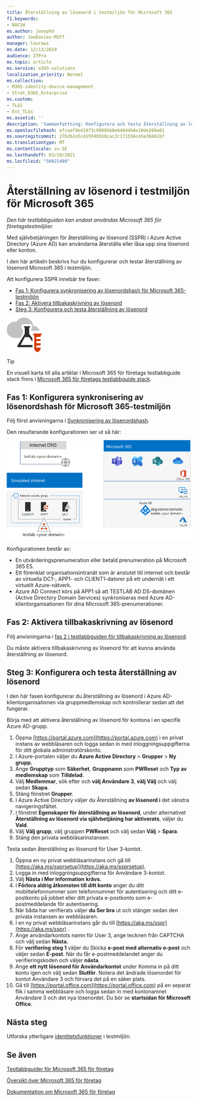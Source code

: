 ```yaml
---
title: Återställning av lösenord i testmiljön för Microsoft 365
f1.keywords:
- NOCSH
ms.author: josephd
author: JoeDavies-MSFT
manager: laurawi
ms.date: 12/13/2019
audience: ITPro
ms.topic: article
ms.service: o365-solutions
localization_priority: Normal
ms.collection:
- M365-identity-device-management
- Strat_O365_Enterprise
ms.custom:
- TLGS
- Ent_TLGs
ms.assetid: ''
description: 'Sammanfattning: Konfigurera och testa återställning av lösenord i testmiljön för Microsoft 365.'
ms.openlocfilehash: efcaaf9ed1873c0908bb0e64644b8e10de280a01
ms.sourcegitcommit: 27b2b2e5c41934b918cac2c171556c45e36661bf
ms.translationtype: MT
ms.contentlocale: sv-SE
ms.lasthandoff: 03/19/2021
ms.locfileid: "50921498"
---
```

# <a name="password-reset-for-your-microsoft-365-test-environment"></a>Återställning av lösenord i testmiljön för Microsoft 365

*Den här testlabbguiden kan endast användas Microsoft 365 för företagstestmiljöer.*

Med självbetjäningen för återställning av lösenord (SSPR) i Azure Active Directory (Azure AD) kan användarna återställa eller låsa upp sina lösenord eller konton.

I den här artikeln beskrivs hur du konfigurerar och testar återställning av lösenord Microsoft 365 i testmiljön.

Att konfigurera SSPR innebär tre faser:
- [Fas 1: Konfigurera synkronisering av lösenordshash för Microsoft 365-testmiljön](#phase-1-configure-password-hash-synchronization-for-your-microsoft-365-test-environment)
- [Fas 2: Aktivera tillbakaskrivning av lösenord](#phase-2-enable-password-writeback)
- [Steg 3: Konfigurera och testa återställning av lösenord](#phase-3-configure-and-test-password-reset)
    
![Testlabbguider för Microsoft Cloud](../media/m365-enterprise-test-lab-guides/cloud-tlg-icon.png) 
    
> [!TIP]
> En visuell karta till alla artiklar i Microsoft 365 för företags testlabbguide stack finns i [Microsoft 365 för företags testlabbguide stack](../downloads/Microsoft365EnterpriseTLGStack.pdf).

## <a name="phase-1-configure-password-hash-synchronization-for-your-microsoft-365-test-environment"></a>Fas 1: Konfigurera synkronisering av lösenordshash för Microsoft 365-testmiljön

Följ först anvisningarna i [Synkronisering av lösenordshash](password-hash-sync-m365-ent-test-environment.md). 

Den resulterande konfigurationen ser ut så här:
  
![Det simulerade företaget med testmiljö för synkronisering av lösenordshash](../media/pass-through-auth-m365-ent-test-environment/Phase1.png)
  
Konfigurationen består av:
  
- En utvärderingsprenumeration eller betald prenumeration på Microsoft 365 E5.
- Ett förenklat organisationsintranät som är anslutet till internet och består av virtuella DC1-, APP1- och CLIENT1-datorer på ett undernät i ett virtuellt Azure-nätverk.
- Azure AD Connect körs på APP1 så att TESTLAB AD DS-domänen (Active Directory Domain Services) synkroniseras med Azure AD-klientorganisationen för dina Microsoft 365-prenumerationer.

## <a name="phase-2-enable-password-writeback"></a>Fas 2: Aktivera tillbakaskrivning av lösenord

Följ anvisningarna i [fas 2 i testlabbguiden för tillbakaskrivning av lösenord](password-writeback-m365-ent-test-environment.md#phase-2-enable-password-writeback-for-the-testlab-ad-ds-domain).

Du måste aktivera tillbakaskrivning av lösenord för att kunna använda återställning av lösenord.
  
## <a name="phase-3-configure-and-test-password-reset"></a>Steg 3: Konfigurera och testa återställning av lösenord

I den här fasen konfigurerar du återställning av lösenord i Azure AD-klientorganisationen via gruppmedlemskap och kontrollerar sedan att det fungerar.

Börja med att aktivera återställning av lösenord för kontona i en specifik Azure AD-grupp.

1. Öppna [https://portal.azure.com](https://portal.azure.com) i en privat instans av webbläsaren och logga sedan in med inloggningsuppgifterna för ditt globala administratörskonto.
2. I Azure-portalen väljer du **Azure Active Directory**  >  **Grupper**  >  **Ny grupp.**
3. Ange **Grupptyp** som **Säkerhet**, **Gruppnamn** som **PWReset** och **Typ av medlemskap** som **Tilldelad**.
4. Välj **Medlemmar**, sök efter och **välj Användare 3**, **välj Välj** och välj sedan **Skapa**.
5. Stäng fönstret **Grupper**.
6. I Azure Active Directory väljer du Återställning **av lösenord i** det vänstra navigeringsfältet.
7. I fönstret **Egenskaper för återställning av lösenord**, under alternativet **Återställning av lösenord via självbetjäning har aktiverats**, väljer du **Vald**.
8. Välj **Välj grupp**, välj gruppen **PWReset** och välj sedan **Välj**  >  **Spara**.
9. Stäng den privata webbläsarinstansen.

Testa sedan återställning av lösenord för User 3-kontot.

1. Öppna en ny privat webbläsarinstans och gå till [https://aka.ms/ssprsetup](https://aka.ms/ssprsetup).
1. Logga in med inloggningsuppgifterna för Användare 3-kontot.
1. Välj **Nästa i Mer information** **krävs.** 
1. I **Förlora aldrig åtkomsten till ditt konto** anger du ditt mobiltelefonnummer som telefonnummer för autentisering och ditt e-postkonto på jobbet eller ditt privata e-postkonto som e-postmeddelande för autentisering.
1. När båda har verifierats väljer **du Ser bra** ut och stänger sedan den privata instansen av webbläsaren.
1. I en ny privat webbläsarinstans går du till [https://aka.ms/sspr](https://aka.ms/sspr) .
1. Ange användarkontots namn för User 3, ange tecknen från CAPTCHA och välj sedan **Nästa.**
1. För **verifiering steg 1** väljer du Skicka **e-post med alternativ e-post** och väljer sedan **E-post**. När du får e-postmeddelandet anger du verifieringskoden och väljer **nästa**.
1. Ange **ett nytt lösenord för Användarkontot** under Komma in på ditt konto igen och välj sedan **Slutför**. Notera det ändrade lösenordet för kontot Användare 3 och förvara det på en säker plats.
1. Gå till [https://portal.office.com](https://portal.office.com) på en separat flik i samma webbläsare och logga sedan in med kontonamnet Användare 3 och det nya lösenordet. Du bör se **startsidan för Microsoft Office**.

## <a name="next-step"></a>Nästa steg

Utforska ytterligare [identitetsfunktioner](m365-enterprise-test-lab-guides.md#identity) i testmiljön.

## <a name="see-also"></a>Se även

[Testlabbguider för Microsoft 365 för företag](m365-enterprise-test-lab-guides.md)

[Översikt över Microsoft 365 för företag](microsoft-365-overview.md)

[Dokumentation om Microsoft 365 för företag](/microsoft-365-enterprise/)